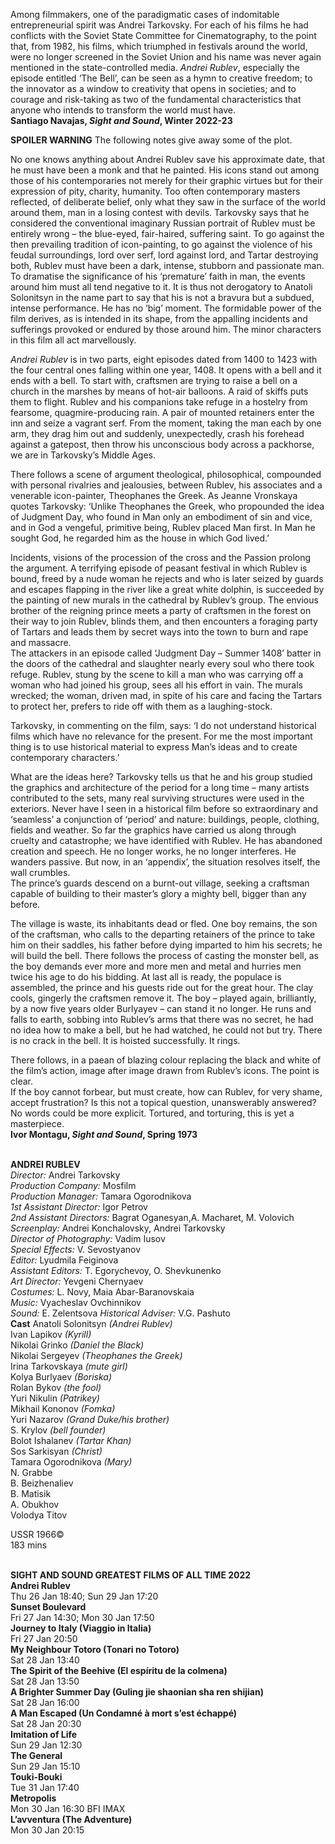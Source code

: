 

Among filmmakers, one of the paradigmatic cases of indomitable entrepreneurial spirit was Andrei Tarkovsky. For each of his films he had conflicts with the Soviet State Committee for Cinematography, to the point that, from 1982, his films, which triumphed in festivals around the world, were no longer screened in the Soviet Union and his name was never again mentioned in the state-controlled media. _Andrei Rublev_, especially the episode entitled ‘The Bell’, can be seen as a hymn to creative freedom; to the innovator as a window to creativity that opens in societies; and to courage and risk-taking as two of the fundamental characteristics that anyone who intends to transform the world must have.  
**Santiago Navajas, _Sight and Sound_, Winter 2022-23**

**SPOILER WARNING** The following notes give away some of the plot.

No one knows anything about Andrei Rublev save his approximate date, that he must have been a monk and that he painted. His icons stand out among those of his contemporaries not merely for their graphic virtues but for their expression of pity, charity, humanity. Too often contemporary masters reflected, of deliberate belief, only what they saw in the surface of the world around them, man in a losing contest with devils. Tarkovsky says that he considered the conventional imaginary Russian portrait of Rublev must be entirely wrong – the blue-eyed, fair-haired, suffering saint. To go against the then prevailing tradition of icon-painting, to go against the violence of his feudal surroundings, lord over serf, lord against lord, and Tartar destroying both, Rublev must have been a dark, intense, stubborn and passionate man. To dramatise the significance of his ‘premature’ faith in man, the events around him must all tend negative to it. It is thus not derogatory to Anatoli Solonitsyn in the name part to say that his is not a bravura but a subdued, intense performance. He has no ‘big’ moment. The formidable power of the film derives, as is intended in its shape, from the appalling incidents and sufferings provoked or endured by those around him. The minor characters in this film all act marvellously.

_Andrei Rublev_ is in two parts, eight episodes dated from 1400 to 1423 with the four central ones falling within one year, 1408. It opens with a bell and it ends with a bell. To start with, craftsmen are trying to raise a bell on a church in the marshes by means of hot-air balloons. A raid of skiffs puts them to flight. Rublev and his companions take refuge in a hostelry from fearsome, quagmire-producing rain. A pair of mounted retainers enter the inn and seize a vagrant serf. From the moment, taking the man each by one arm, they drag him out and suddenly, unexpectedly, crash his forehead against a gatepost, then throw his unconscious body across a packhorse, we are in Tarkovsky’s Middle Ages.

There follows a scene of argument theological, philosophical, compounded with personal rivalries and jealousies, between Rublev, his associates and a venerable icon-painter, Theophanes the Greek. As Jeanne Vronskaya quotes Tarkovsky: ‘Unlike Theophanes the Greek, who propounded the idea of Judgment Day, who found in Man only an embodiment of sin and vice, and in God a vengeful, primitive being, Rublev placed Man first. In Man he sought God, he regarded him as the house in which God lived.’

Incidents, visions of the procession of the cross and the Passion prolong the argument. A terrifying episode of peasant festival in which Rublev is bound, freed by a nude woman he rejects and who is later seized by guards and escapes flapping in the river like a great white dolphin, is succeeded by the painting of new murals in the cathedral by Rublev’s group. The envious brother of the reigning prince meets a party of craftsmen in the forest on their way to join Rublev, blinds them, and then encounters a foraging party of Tartars and leads them by secret ways into the town to burn and rape and massacre.  
The attackers in an episode called ‘Judgment Day – Summer 1408’ batter in the doors of the cathedral and slaughter nearly every soul who there took refuge. Rublev, stung by the scene to kill a man who was carrying off a woman who had joined his group, sees all his effort in vain. The murals wrecked; the woman, driven mad, in spite of his care and facing the Tartars to protect her, prefers to ride off with them as a laughing-stock.

Tarkovsky, in commenting on the film, says: ‘I do not understand historical films which have no relevance for the present. For me the most important  
thing is to use historical material to express Man’s ideas and to create contemporary characters.’

What are the ideas here? Tarkovsky tells us that he and his group studied the graphics and architecture of the period for a long time – many artists contributed to the sets, many real surviving structures were used in the exteriors. Never have I seen in a historical film before so extraordinary and ‘seamless’ a conjunction of ‘period’ and nature: buildings, people, clothing, fields and weather. So far the graphics have carried us along through cruelty and catastrophe; we have identified with Rublev. He has abandoned creation and speech. He no longer works, he no longer interferes. He wanders passive. But now, in an ‘appendix’, the situation resolves itself, the wall crumbles.  
The prince’s guards descend on a burnt-out village, seeking a craftsman capable of building to their master’s glory a mighty bell, bigger than any before.

The village is waste, its inhabitants dead or fled. One boy remains, the son of the craftsman, who calls to the departing retainers of the prince to take him on their saddles, his father before dying imparted to him his secrets; he will build the bell. There follows the process of casting the monster bell, as the boy demands ever more and more men and metal and hurries men twice his age to do his bidding. At last all is ready, the populace is assembled, the prince and his guests ride out for the great hour. The clay cools, gingerly the craftsmen remove it. The boy – played again, brilliantly, by a now five years older Burlyayev – can stand it no longer. He runs and falls to earth, sobbing into Rublev’s arms that there was no secret, he had no idea how to make a bell, but he had watched, he could not but try. There is no crack in the bell. It is hoisted successfully. It rings.

There follows, in a paean of blazing colour replacing the black and white of the film’s action, image after image drawn from Rublev’s icons. The point is clear.  
If the boy cannot forbear, but must create, how can Rublev, for very shame, accept frustration? Is this not a topical question, unanswerably answered? No words could be more explicit. Tortured, and torturing, this is yet a masterpiece.  
**Ivor Montagu, _Sight and Sound_, Spring 1973**<br><br>

**ANDREI RUBLEV**  
_Director:_ Andrei Tarkovsky  
_Production Company:_ Mosfilm  
_Production Manager:_ Tamara Ogorodnikova  
_1st Assistant Director:_ Igor Petrov  
_2nd Assistant Directors:_ Bagrat Oganesyan,A. Macharet, M. Volovich  
_Screenplay:_ Andrei Konchalovsky,  Andrei Tarkovsky  
_Director of Photography:_ Vadim Iusov  
_Special Effects:_ V. Sevostyanov  
_Editor:_ Lyudmila Feiginova  
_Assistant Editors:_ T. Egorychevoy, O. Shevkunenko  
_Art Director:_ Yevgeni Chernyaev  
_Costumes:_ L. Novy, Maia Abar-Baranovskaia  
_Music:_ Vyacheslav Ovchinnikov  
_Sound:_ E. Zelentsova
_Historical Adviser:_ V.G. Pashuto  
**Cast** 
Anatoli Solonitsyn _(Andrei Rublev)_  
Ivan Lapikov _(Kyrill)_  
Nikolai Grinko _(Daniel the Black)_  
Nikolai Sergeyev _(Theophanes the Greek)_  
Irina Tarkovskaya _(mute girl)_  
Kolya Burlyaev _(Boriska)_  
Rolan Bykov _(the fool)_  
Yuri Nikulin _(Patrikey)_  
Mikhail Kononov _(Fomka)_  
Yuri Nazarov _(Grand Duke/his brother)_  
S. Krylov _(bell founder)_  
Bolot Ishalanev _(Tartar Khan)_  
Sos Sarkisyan _(Christ)_  
Tamara Ogorodnikova _(Mary)_  
N. Grabbe  
B. Beizhenaliev  
B. Matisik  
A. Obukhov  
Volodya Titov  

USSR 1966©  
183 mins
<br><br>

**SIGHT AND SOUND GREATEST FILMS OF ALL TIME 2022**<br>
**Andrei Rublev**<br>
Thu 26 Jan 18:40; Sun 29 Jan 17:20<br>
**Sunset Boulevard**<br>
Fri 27 Jan 14:30; Mon 30 Jan 17:50<br>
**Journey to Italy (Viaggio in Italia)**<br>
Fri 27 Jan 20:50<br>
**My Neighbour Totoro (Tonari no Totoro)**<br>
Sat 28 Jan 13:40<br>
**The Spirit of the Beehive  (El espíritu de la colmena)**<br>
Sat 28 Jan 13:50<br>
**A Brighter Summer Day (Guling jie shaonian sha ren shijian)**<br>
Sat 28 Jan 16:00<br>
**A Man Escaped  (Un Condamné à mort s’est échappé)**<br>
Sat 28 Jan 20:30<br>
**Imitation of Life**<br>
Sun 29 Jan 12:30<br>
**The General**<br>
Sun 29 Jan 15:10<br>
**Touki-Bouki**<br>
Tue 31 Jan 17:40<br>
**Metropolis**<br>
Mon 30 Jan 16:30 BFI IMAX<br>
**L’avventura (The Adventure)**<br>
Mon 30 Jan 20:15<br>
<br>


<!--stackedit_data:
eyJoaXN0b3J5IjpbMzUyNjY0NjM0LDE0NDYxNTE0OTksNTAzOD
k1NDM1LDM4NjM4NjkwOF19
-->